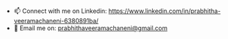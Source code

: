 - 📫 Connect with me on Linkedin: https://www.linkedin.com/in/prabhitha-veeramachaneni-6380891ba/
- 📧 Email me on: prabhithaveeramachaneni@gmail.com
<!---
Prabhithaa/Prabhithaa is a ✨ special ✨ repository because its `README.md` (this file) appears on your GitHub profile.
You can click the Preview link to take a look at your changes.
--->
